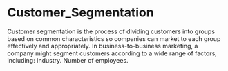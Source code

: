 # Customer_Segmentation
Customer segmentation is the process of dividing customers into groups based on common characteristics so companies can market to each group effectively and appropriately. In business-to-business marketing, a company might segment customers according to a wide range of factors, including: Industry. Number of employees.

